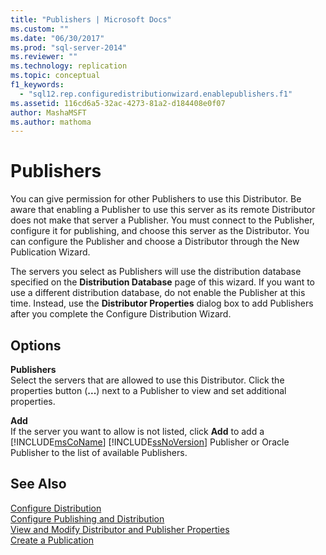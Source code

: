 ```yaml
---
title: "Publishers | Microsoft Docs"
ms.custom: ""
ms.date: "06/30/2017"
ms.prod: "sql-server-2014"
ms.reviewer: ""
ms.technology: replication
ms.topic: conceptual
f1_keywords: 
  - "sql12.rep.configuredistributionwizard.enablepublishers.f1"
ms.assetid: 116cd6a5-32ac-4273-81a2-d184408e0f07
author: MashaMSFT
ms.author: mathoma
---
```

# Publishers
  You can give permission for other Publishers to use this Distributor. Be aware that enabling a Publisher to use this server as its remote Distributor does not make that server a Publisher. You must connect to the Publisher, configure it for publishing, and choose this server as the Distributor. You can configure the Publisher and choose a Distributor through the New Publication Wizard.  
  
 The servers you select as Publishers will use the distribution database specified on the **Distribution Database** page of this wizard. If you want to use a different distribution database, do not enable the Publisher at this time. Instead, use the **Distributor Properties** dialog box to add Publishers after you complete the Configure Distribution Wizard.  
  
## Options  
 **Publishers**  
 Select the servers that are allowed to use this Distributor. Click the properties button (**...**) next to a Publisher to view and set additional properties.  
  
 **Add**  
 If the server you want to allow is not listed, click **Add** to add a [!INCLUDE[msCoName](../../includes/msconame-md.md)] [!INCLUDE[ssNoVersion](../../includes/ssnoversion-md.md)] Publisher or Oracle Publisher to the list of available Publishers.  
  
## See Also  
 [Configure Distribution](configure-distribution.md)   
 [Configure Publishing and Distribution](configure-publishing-and-distribution.md)   
 [View and Modify Distributor and Publisher Properties](view-and-modify-distributor-and-publisher-properties.md)   
 [Create a Publication](publish/create-a-publication.md)  
  
  
